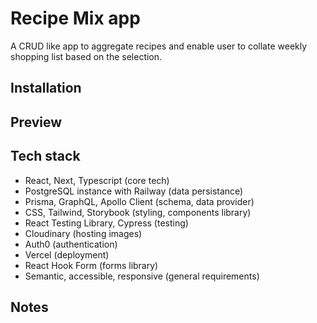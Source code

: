 # Recipe Mix app

A CRUD like app to aggregate recipes and enable user to collate weekly shopping list based on the selection.

## Installation

## Preview

## Tech stack

- React, Next, Typescript (core tech)
- PostgreSQL instance with Railway (data persistance)
- Prisma, GraphQL, Apollo Client (schema, data provider)
- CSS, Tailwind, Storybook (styling, components library)
- React Testing Library, Cypress (testing)
- Cloudinary (hosting images)
- Auth0 (authentication)
- Vercel (deployment)
- React Hook Form (forms library)
- Semantic, accessible, responsive (general requirements)

## Notes
